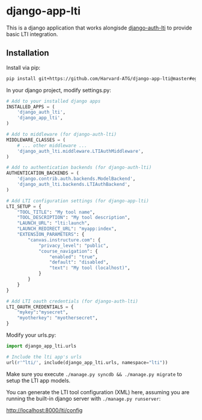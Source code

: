 # django-app-lti

This is a django application that works alongisde [django-auth-lti](https://github.com/Harvard-University-iCommons/django-auth-lti) 
to provide basic LTI integration. 

## Installation

Install via pip:

```bash
pip install git+https://github.com/Harvard-ATG/django-app-lti@master#egg=django-app-lti
```

In your django project, modify settings.py:

```python
# Add to your installed django apps
INSTALLED_APPS = (
    'django_auth_lti',
    'django_app_lti',
)

# Add to middleware (for django-auth-lti)
MIDDLEWARE_CLASSES = (
    # ... other middleware ...
    'django_auth_lti.middleware.LTIAuthMiddleware',
)

# Add to authentication backends (for django-auth-lti)
AUTHENTICATION_BACKENDS = (
    'django.contrib.auth.backends.ModelBackend',
    'django_auth_lti.backends.LTIAuthBackend',
)

# Add LTI configuration settings (for django-app-lti)
LTI_SETUP = {
    "TOOL_TITLE": "My tool name",
    "TOOL_DESCRIPTION": "My tool description",
    "LAUNCH_URL": "lti:launch",
    "LAUNCH_REDIRECT_URL": "myapp:index",
    "EXTENSION_PARAMETERS": {
        "canvas.instructure.com": {
            "privacy_level": "public",
            "course_navigation": {
                "enabled": "true",
                "default": "disabled",
                "text": "My tool (localhost)",
            }
        }
    }
}

# Add LTI oauth credentials (for django-auth-lti)
LTI_OAUTH_CREDENTIALS = {
    "mykey":"mysecret",
    "myotherkey": "myothersecret",
}
```

Modify your urls.py:

```python
import django_app_lti.urls

# Include the lti app's urls
url(r'^lti/', include(django_app_lti.urls, namespace="lti"))
```

Make sure you execute ```./manage.py syncdb && ./manage.py migrate``` to setup the LTI app models.

You can generate the LTI tool configuration (XML) here, assuming you are running the built-in django server with ```./manage.py runserver```:

[http://localhost:8000/lti/config](http://localhost:8000/lti/config)
